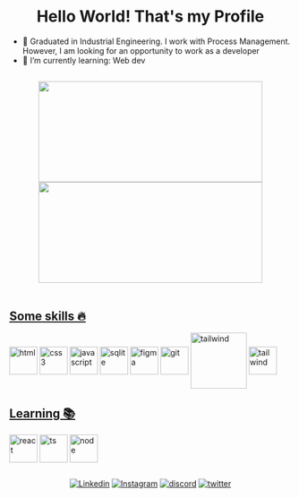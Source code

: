 ## <h1 align="center">Hello World! That's my Profile</h2>

- 🚀 Graduated in Industrial Engineering. I work with Process Management. However, I am looking for an opportunity to work as a developer
- 🌱 I’m currently learning: Web dev



##

<div align="center" >  
<a href="https://github.com/valtercfjunior">
<img  height="180em" width="400em" src="https://github-readme-stats.vercel.app/api?username=valtercfjunior&show_icons=true&theme=nightowl"/>
<img  height="180em" width="400em" src="https://github-readme-stats.vercel.app/api/top-langs/?username=valtercfjunior&layout=compact&theme=nightowl"/>
</div>
  <br>
  
## Some skills 🔥
  

<div style="display: inline-block">
<img align="center" height="50em" src="https://cdn.jsdelivr.net/gh/devicons/devicon/icons/html5/html5-original.svg" alt="html">
<img align="center" height="50em" src="https://cdn.jsdelivr.net/gh/devicons/devicon/icons/css3/css3-original.svg" alt="css3">
<img align="center" height="50em" src="https://cdn.jsdelivr.net/gh/devicons/devicon/icons/javascript/javascript-original.svg" alt="javascript">
<img align="center" height="50em" src="https://cdn.jsdelivr.net/gh/devicons/devicon/icons/sqlite/sqlite-original.svg" alt="sqlite">    
<img align="center" height="50em" src="https://cdn.jsdelivr.net/gh/devicons/devicon/icons/figma/figma-original.svg" alt="figma">
<img align="center" height="50em" src="https://cdn.jsdelivr.net/gh/devicons/devicon/icons/git/git-original.svg" alt="git">
<img align="center" height="100em" src="https://cdn.jsdelivr.net/gh/devicons/devicon/icons/tailwindcss/tailwindcss-original-wordmark.svg" alt="tailwind">
<img align="center" height="50em" src="https://cdn.jsdelivr.net/gh/devicons/devicon/icons/nextjs/nextjs-original-wordmark.svg" alt="tailwind">
           
          
</div>
  <br>

## Learning 📚
  

<div style="display: inline-block">
<img align="center" height="50em" src="https://cdn.jsdelivr.net/gh/devicons/devicon/icons/react/react-original.svg" alt="react">
<img align="center" height="50em" src="https://cdn.jsdelivr.net/gh/devicons/devicon/icons/typescript/typescript-original.svg" alt="ts">
<img align="center" height="50em" src="https://cdn.jsdelivr.net/gh/devicons/devicon/icons/nodejs/nodejs-original.svg" alt="node">
</div>
  <br>
  
  
##  
  
  <div align="center">
<a href="https://www.linkedin.com/in/valter-junior-655370139/" target="_blank"><img src="https://img.shields.io/badge/LinkedIn-0077B5?style=for-the-badge&logo=linkedin&logoColor=white" alt="Linkedin"></a>
<a href="https://www.instagram.com/valterj/" target="_blank"><img src="https://img.shields.io/badge/Instagram-E4405F?style=for-the-badge&logo=instagram&logoColor=white" alt="Instagram"></a>
<a href="discordapp.com/users/valterjunior#0149" target="_blank"><img src="https://img.shields.io/badge/Discord-7289DA?style=for-the-badge&logo=discord&logoColor=white" alt="discord"></a>
<a href="https://twitter.com/valtercfjunior" target="_blank"><img src="https://img.shields.io/badge/Twitter-1DA1F2?style=for-the-badge&logo=twitter&logoColor=white" alt="twitter"></a>
</div>
  
  
  

  

